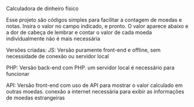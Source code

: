 Calculadora de dinheiro físico

Esse projeto são códigos simples para facilitar a contagem de moedas e notas. Insira o valor no campo indicado, e pronto. O valor aparece abaixo e a dor de cabeça de lembrar e contar o valor de cada moeda individualmente não é mais necessária

Versões criadas:
JS: Versão puramente front-end e offline, sem necessidade de conexão ou servidor local

PHP: Versão back-end com PHP. um servidor local é necessário para funcionar

API: Versão front-end com uso de API para mostrar o valor calculado em outras moedas. conexão a internet necessária para exibir as informações de moedas estrangeiras
